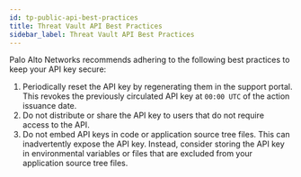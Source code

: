```yaml
---
id: tp-public-api-best-practices
title: Threat Vault API Best Practices
sidebar_label: Threat Vault API Best Practices
---
```


Palo Alto Networks recommends adhering to the following best practices to keep your API key secure:

1. Periodically reset the API key by regenerating them in the support portal. This revokes the previously circulated API key at `00:00 UTC` of the action issuance date.
2. Do not distribute or share the API key to users that do not require access to the API.
3. Do not embed API keys in code or application source tree files. This can inadvertently expose the API key. Instead, consider storing the API key in environmental variables or files that are excluded from your application source tree files.


